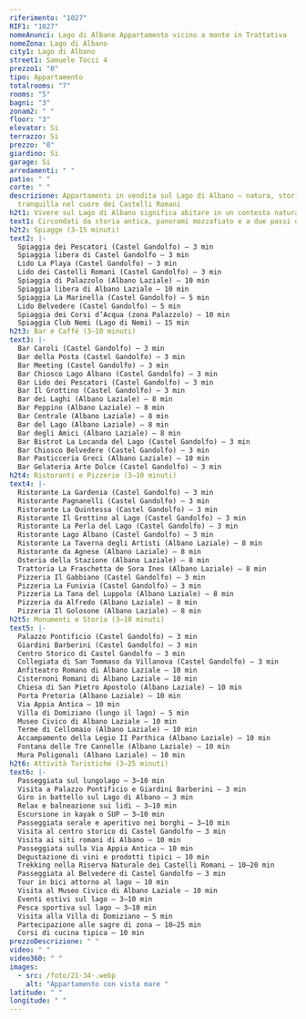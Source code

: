 ```yaml
---
riferimento: "1027"
RIF1: "1027"
nomeAnunci: Lago di Albano Appartamento vicino a monte in Trattativa
nomeZona: Lago di Albano
city1: Lago di Albano
street1: Samuele Tocci 4
prezzo1: "0"
tipo: Appartamento
totalrooms: "7"
rooms: "5"
bagni: "3"
zonam2: " "
floor: "3"
elevator: Si
terrazzo: Si
prezzo: "0"
giardino: Si
garage: Si
arredamenti: " "
patio: " "
corte: " "
descrizione: Appartamenti in vendita sul Lago di Albano – natura, storia e vita
  tranquilla nel cuore dei Castelli Romani
h2t1: Vivere sul Lago di Albano significa abitare in un contesto naturale unico.
text1: Circondati da storia antica, panorami mozzafiato e a due passi da Roma.
h2t2: Spiagge (3–15 minuti)
text2: |-
  Spiaggia dei Pescatori (Castel Gandolfo) – 3 min
  Spiaggia libera di Castel Gandolfo – 3 min
  Lido La Playa (Castel Gandolfo) – 3 min
  Lido dei Castelli Romani (Castel Gandolfo) – 3 min
  Spiaggia di Palazzolo (Albano Laziale) – 10 min
  Spiaggia libera di Albano Laziale – 10 min
  Spiaggia La Marinella (Castel Gandolfo) – 5 min
  Lido Belvedere (Castel Gandolfo) – 5 min
  Spiaggia dei Corsi d’Acqua (zona Palazzolo) – 10 min
  Spiaggia Club Nemi (Lago di Nemi) – 15 min
h2t3: Bar e Caffè (3–10 minuti)
text3: |-
  Bar Caroli (Castel Gandolfo) – 3 min
  Bar della Posta (Castel Gandolfo) – 3 min
  Bar Meeting (Castel Gandolfo) – 3 min
  Bar Chiosco Lago Albano (Castel Gandolfo) – 3 min
  Bar Lido dei Pescatori (Castel Gandolfo) – 3 min
  Bar Il Grottino (Castel Gandolfo) – 3 min
  Bar dei Laghi (Albano Laziale) – 8 min
  Bar Peppino (Albano Laziale) – 8 min
  Bar Centrale (Albano Laziale) – 8 min
  Bar del Lago (Albano Laziale) – 8 min
  Bar degli Amici (Albano Laziale) – 8 min
  Bar Bistrot La Locanda del Lago (Castel Gandolfo) – 3 min
  Bar Chiosco Belvedere (Castel Gandolfo) – 3 min
  Bar Pasticceria Greci (Albano Laziale) – 10 min
  Bar Gelateria Arte Dolce (Castel Gandolfo) – 3 min
h2t4: Ristoranti e Pizzerie (3–10 minuti)
text4: |-
  Ristorante La Gardenia (Castel Gandolfo) – 3 min
  Ristorante Pagnanelli (Castel Gandolfo) – 3 min
  Ristorante La Quintessa (Castel Gandolfo) – 3 min
  Ristorante Il Grottino al Lago (Castel Gandolfo) – 3 min
  Ristorante La Perla del Lago (Castel Gandolfo) – 3 min
  Ristorante Lago Albano (Castel Gandolfo) – 3 min
  Ristorante La Taverna degli Artisti (Albano Laziale) – 8 min
  Ristorante da Agnese (Albano Laziale) – 8 min
  Osteria della Stazione (Albano Laziale) – 8 min
  Trattoria La Fraschetta de Sora Ines (Albano Laziale) – 8 min
  Pizzeria Il Gabbiano (Castel Gandolfo) – 3 min
  Pizzeria La Funivia (Castel Gandolfo) – 3 min
  Pizzeria La Tana del Luppolo (Albano Laziale) – 8 min
  Pizzeria da Alfredo (Albano Laziale) – 8 min
  Pizzeria Il Golosone (Albano Laziale) – 8 min
h2t5: Monumenti e Storia (3–10 minuti)
text5: |-
  Palazzo Pontificio (Castel Gandolfo) – 3 min
  Giardini Barberini (Castel Gandolfo) – 3 min
  Centro Storico di Castel Gandolfo – 3 min
  Collegiata di San Tommaso da Villanova (Castel Gandolfo) – 3 min
  Anfiteatro Romano di Albano Laziale – 10 min
  Cisternoni Romani di Albano Laziale – 10 min
  Chiesa di San Pietro Apostolo (Albano Laziale) – 10 min
  Porta Pretoria (Albano Laziale) – 10 min
  Via Appia Antica – 10 min
  Villa di Domiziano (lungo il lago) – 5 min
  Museo Civico di Albano Laziale – 10 min
  Terme di Cellomaio (Albano Laziale) – 10 min
  Accampamento della Legio II Parthica (Albano Laziale) – 10 min
  Fontana delle Tre Cannelle (Albano Laziale) – 10 min
  Mura Poligonali (Albano Laziale) – 10 min
h2t6: Attività Turistiche (3–25 minuti)
text6: |-
  Passeggiata sul lungolago – 3–10 min
  Visita a Palazzo Pontificio e Giardini Barberini – 3 min
  Giro in battello sul Lago di Albano – 3 min
  Relax e balneazione sui lidi – 3–10 min
  Escursione in kayak o SUP – 3–10 min
  Passeggiata serale e aperitivo nei borghi – 3–10 min
  Visita al centro storico di Castel Gandolfo – 3 min
  Visita ai siti romani di Albano – 10 min
  Passeggiata sulla Via Appia Antica – 10 min
  Degustazione di vini e prodotti tipici – 10 min
  Trekking nella Riserva Naturale dei Castelli Romani – 10–20 min
  Passeggiata al Belvedere di Castel Gandolfo – 3 min
  Tour in bici attorno al lago – 10 min
  Visita al Museo Civico di Albano Laziale – 10 min
  Eventi estivi sul lago – 3–10 min
  Pesca sportiva sul lago – 3–10 min
  Visita alla Villa di Domiziano – 5 min
  Partecipazione alle sagre di zona – 10–25 min
  Corsi di cucina tipica – 10 min
prezzoDescrizione: " "
video: " "
video360: " "
images:
  - src: /foto/21-34-.webp
    alt: "Appartamento con vista mare "
latitude: " "
longitude: " "
---
```

